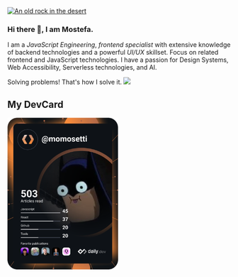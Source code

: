 [![An old rock in the desert](/assets/images/shiprock.jpg "Shiprock, New Mexico by Beau Rogers")](https://media.licdn.com/dms/image/D4D16AQGoBW6y2XzjWQ/profile-displaybackgroundimage-shrink_350_1400/0/1675796520631?e=1681344000&v=beta&t=5tpDXN6nStp1LQOlOGigaYJv-zIgSIrsnNSnIyjfijA)

### Hi there 👋, I am Mostefa.
I am a *JavaScript Engineering*, *frontend
specialist* with extensive knowledge of backend
technologies and a powerful *UI/UX* skillset.
Focus on related frontend and JavaScript
technologies. I have a passion for Design
Systems, Web Accessibility, Serverless
technologies, and AI.

Solving problems! That's how I solve it.
![](https://c.tenor.com/xhbmkD5kCzMAAAAS/geek-nerd.gif)

## My DevCard
<a href="https://app.daily.dev/DailyDevTips"><img src="https://github.com/momosetti/momosetti/blob/main/devcard.svg" width="250" alt="Mostefa Setti's Dev Card"/></a>
